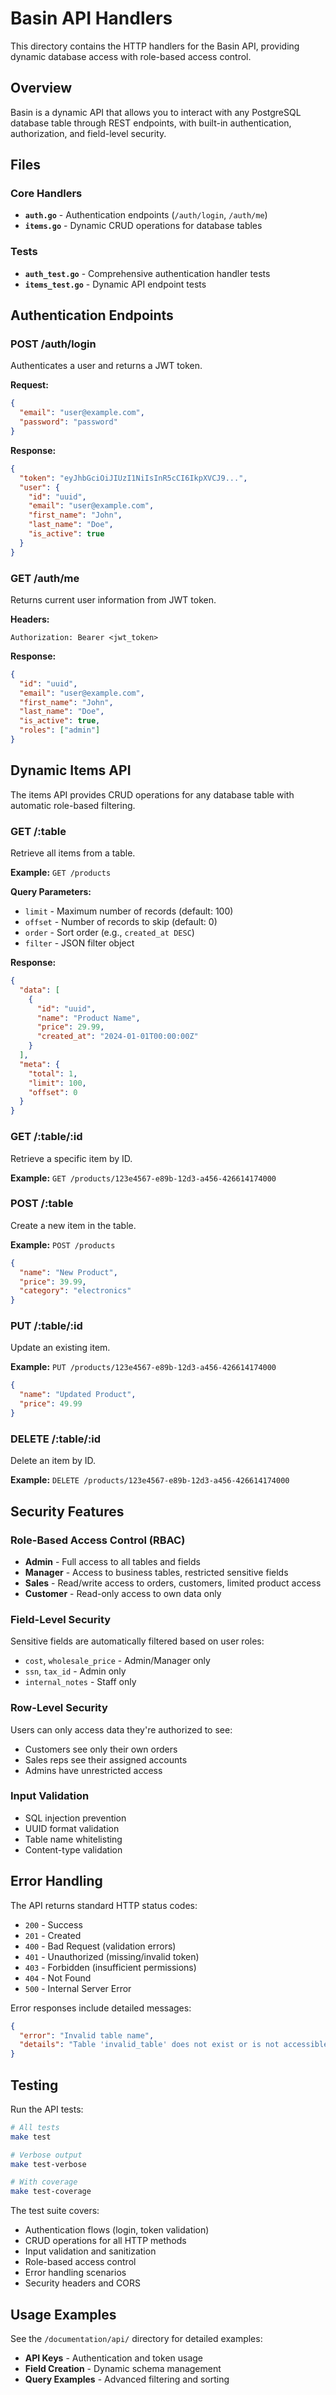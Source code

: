 # Basin API Handlers

This directory contains the HTTP handlers for the Basin API, providing dynamic database access with role-based access control.

## Overview

Basin is a dynamic API that allows you to interact with any PostgreSQL database table through REST endpoints, with built-in authentication, authorization, and field-level security.

## Files

### Core Handlers
- **`auth.go`** - Authentication endpoints (`/auth/login`, `/auth/me`)
- **`items.go`** - Dynamic CRUD operations for database tables

### Tests
- **`auth_test.go`** - Comprehensive authentication handler tests
- **`items_test.go`** - Dynamic API endpoint tests

## Authentication Endpoints

### POST /auth/login
Authenticates a user and returns a JWT token.

**Request:**
```json
{
  "email": "user@example.com",
  "password": "password"
}
```

**Response:**
```json
{
  "token": "eyJhbGciOiJIUzI1NiIsInR5cCI6IkpXVCJ9...",
  "user": {
    "id": "uuid",
    "email": "user@example.com",
    "first_name": "John",
    "last_name": "Doe",
    "is_active": true
  }
}
```

### GET /auth/me
Returns current user information from JWT token.

**Headers:**
```
Authorization: Bearer <jwt_token>
```

**Response:**
```json
{
  "id": "uuid",
  "email": "user@example.com",
  "first_name": "John",
  "last_name": "Doe",
  "is_active": true,
  "roles": ["admin"]
}
```

## Dynamic Items API

The items API provides CRUD operations for any database table with automatic role-based filtering.

### GET /:table
Retrieve all items from a table.

**Example:** `GET /products`

**Query Parameters:**
- `limit` - Maximum number of records (default: 100)
- `offset` - Number of records to skip (default: 0)
- `order` - Sort order (e.g., `created_at DESC`)
- `filter` - JSON filter object

**Response:**
```json
{
  "data": [
    {
      "id": "uuid",
      "name": "Product Name",
      "price": 29.99,
      "created_at": "2024-01-01T00:00:00Z"
    }
  ],
  "meta": {
    "total": 1,
    "limit": 100,
    "offset": 0
  }
}
```

### GET /:table/:id
Retrieve a specific item by ID.

**Example:** `GET /products/123e4567-e89b-12d3-a456-426614174000`

### POST /:table
Create a new item in the table.

**Example:** `POST /products`
```json
{
  "name": "New Product",
  "price": 39.99,
  "category": "electronics"
}
```

### PUT /:table/:id
Update an existing item.

**Example:** `PUT /products/123e4567-e89b-12d3-a456-426614174000`
```json
{
  "name": "Updated Product",
  "price": 49.99
}
```

### DELETE /:table/:id
Delete an item by ID.

**Example:** `DELETE /products/123e4567-e89b-12d3-a456-426614174000`

## Security Features

### Role-Based Access Control (RBAC)
- **Admin** - Full access to all tables and fields
- **Manager** - Access to business tables, restricted sensitive fields
- **Sales** - Read/write access to orders, customers, limited product access
- **Customer** - Read-only access to own data only

### Field-Level Security
Sensitive fields are automatically filtered based on user roles:
- `cost`, `wholesale_price` - Admin/Manager only
- `ssn`, `tax_id` - Admin only
- `internal_notes` - Staff only

### Row-Level Security
Users can only access data they're authorized to see:
- Customers see only their own orders
- Sales reps see their assigned accounts
- Admins have unrestricted access

### Input Validation
- SQL injection prevention
- UUID format validation
- Table name whitelisting
- Content-type validation

## Error Handling

The API returns standard HTTP status codes:
- `200` - Success
- `201` - Created
- `400` - Bad Request (validation errors)
- `401` - Unauthorized (missing/invalid token)
- `403` - Forbidden (insufficient permissions)
- `404` - Not Found
- `500` - Internal Server Error

Error responses include detailed messages:
```json
{
  "error": "Invalid table name",
  "details": "Table 'invalid_table' does not exist or is not accessible"
}
```

## Testing

Run the API tests:
```bash
# All tests
make test

# Verbose output
make test-verbose

# With coverage
make test-coverage
```

The test suite covers:
- Authentication flows (login, token validation)
- CRUD operations for all HTTP methods
- Input validation and sanitization
- Role-based access control
- Error handling scenarios
- Security headers and CORS

## Usage Examples

See the `/documentation/api/` directory for detailed examples:
- **API Keys** - Authentication and token usage
- **Field Creation** - Dynamic schema management
- **Query Examples** - Advanced filtering and sorting